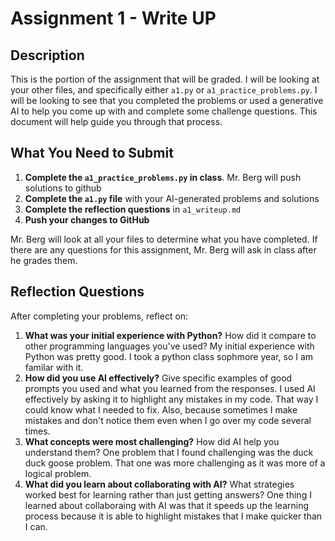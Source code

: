 # Assignment 1 - Write UP

## Description
This is the portion of the assignment that will be graded.  I will be looking at your other files, and specifically either `a1.py` or `a1_practice_problems.py`.  I will be looking to see that you completed the problems or used a generative AI to help you come up with and complete some challenge questions.  This document will help guide you through that process.

## What You Need to Submit
1. **Complete the `a1_practice_problems.py` in class**.  Mr. Berg will push solutions to github
2. **Complete the `a1.py` file** with your AI-generated problems and solutions
3. **Complete the reflection questions** in `a1_writeup.md`
4. **Push your changes to GitHub**

Mr. Berg will look at all your files to determine what you have completed.  If there are any questions for this assignment, Mr. Berg will ask in class after he grades them.


## Reflection Questions

After completing your problems, reflect on:

1. **What was your initial experience with Python?** How did it compare to other programming languages you've used?
    My initial experience with Python was pretty good. I took a python class sophmore year, so I am familar with it.
2. **How did you use AI effectively?** Give specific examples of good prompts you used and what you learned from the responses.
    I used AI effectively by asking it to highlight any mistakes in my code. That way I could know what I needed to fix. Also, because sometimes I make mistakes and don't notice them even when I go over my code several times.
3. **What concepts were most challenging?** How did AI help you understand them?
    One problem that I found challenging was the duck duck goose problem. That one was more challenging as it was more of a logical problem. 
4. **What did you learn about collaborating with AI?** What strategies worked best for learning rather than just getting answers?
    One thing I learned about collaboraing with AI was that it speeds up the learning process because it is able to highlight mistakes that I make quicker than I can.